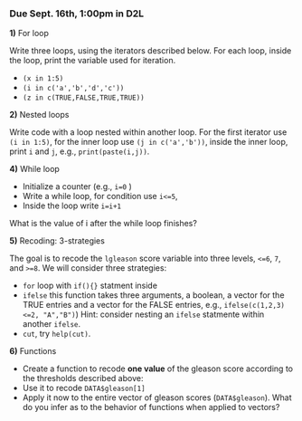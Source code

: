 ### Due Sept. 16th, 1:00pm in D2L


**1)** For loop

Write three loops, using the iterators described below. For each loop, inside the loop, print the variable used for iteration.

  - `(x in 1:5)`
  - `(i in c('a','b','d','c'))`
  - `(z in c(TRUE,FALSE,TRUE,TRUE))`
  
  
**2)** Nested loops

Write code with a loop nested within another loop. For the first iterator use `(i in 1:5)`, for the inner loop use `(j in c('a','b'))`, inside the inner loop, print `i` and `j`, e.g., `print(paste(i,j))`.

**4)** While loop

   - Initialize a counter (e.g., `i=0` )
   - Write a while loop, for condition use `i<=5`,
   - Inside the loop write `i=i+1`
   
 What is the value of i after the while loop finishes?
 
 **5)**  Recoding: 3-strategies
 
 The goal is to recode the `lgleason` score variable into three levels, `<=6`, `7`, and `>=8`. We will consider three strategies: 
   - `for` loop with `if(){}` statment inside
   - `ifelse` this function takes three arguments, a boolean, a vector for the TRUE entries and a vector for the FALSE entries, e.g., `ifelse(c(1,2,3)<=2, "A","B")`) 
      Hint: consider nesting an `ifelse` statmente within another `ifelse`.
   - `cut`, try `help(cut)`.
  
  **6)** Functions 
  
  - Create a function to  recode **one value** of the gleason score according to the thresholds described above:
  - Use it to recode `DATA$gleason[1]`
  - Apply it now to the entire vector of gleason scores (`DATA$gleason`). What do you infer as to the behavior of functions when applied to vectors?
  
  
